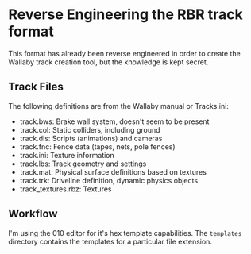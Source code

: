 # Reverse Engineering the RBR track format

This format has already been reverse engineered in order to create the
Wallaby track creation tool, but the knowledge is kept secret.

## Track Files

The following definitions are from the Wallaby manual or Tracks.ini:

- track.bws: Brake wall system, doesn't seem to be present
- track.col: Static colliders, including ground
- track.dls: Scripts (animations) and cameras
- track.fnc: Fence data (tapes, nets, pole fences)
- track.ini: Texture information
- track.lbs: Track geometry and settings
- track.mat: Physical surface definitions based on textures
- track.trk: Driveline definition, dynamic physics objects
- track_textures.rbz: Textures

## Workflow

I'm using the 010 editor for it's hex template capabilities. The `templates` directory contains the templates for a particular file extension.